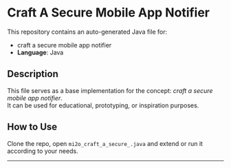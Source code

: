 # Craft A Secure Mobile App Notifier

This repository contains an auto-generated Java file for:

- craft a secure mobile app notifier
- **Language**: Java

## Description

This file serves as a base implementation for the concept: *craft a secure mobile app notifier*.  
It can be used for educational, prototyping, or inspiration purposes.

## How to Use

Clone the repo, open `mi2o_craft_a_secure_.java` and extend or run it according to your needs.

---



